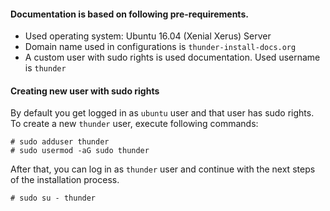 
#### Documentation is based on following pre-requirements.

- Used operating system: Ubuntu 16.04 (Xenial Xerus) Server
- Domain name used in configurations is ```thunder-install-docs.org```
- A custom user with sudo rights is used documentation. Used username is ```thunder```

#### Creating new user with sudo rights

By default you get logged in as ```ubuntu``` user and that user has sudo rights.
To create a new ```thunder``` user, execute following commands:

```
# sudo adduser thunder
# sudo usermod -aG sudo thunder
```

After that, you can log in as ```thunder``` user and continue with the next steps of the installation process.

```
# sudo su - thunder
```
